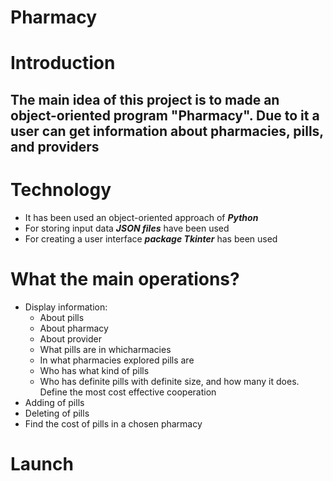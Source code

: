 # Pharmacy
# Introduction
## The main idea of this project is to made an object-oriented program "Pharmacy". Due to it a user can get information about pharmacies, pills, and providers
# Technology
+ It has been used an object-oriented approach of ***Python***
+ For storing input data ***JSON files*** have been used
+ For creating a user interface ***package Tkinter*** has been used 
# What the main operations?
+ Display information:
    - About pills
    - About pharmacy
    - About provider
    - What pills are in whicharmacies
    - In what pharmacies explored pills are
    - Who has what kind of pills
    - Who has definite pills with definite size, and how many it does. Define the most cost effective cooperation
+ Adding of pills
+ Deleting of pills
+ Find the cost of pills in a chosen pharmacy
# Launch
